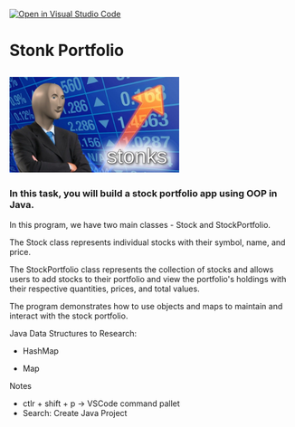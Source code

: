 [![Open in Visual Studio Code](https://classroom.github.com/assets/open-in-vscode-718a45dd9cf7e7f842a935f5ebbe5719a5e09af4491e668f4dbf3b35d5cca122.svg)](https://classroom.github.com/online_ide?assignment_repo_id=11489308&assignment_repo_type=AssignmentRepo)
# Stonk Portfolio

## <img src="assets/stonks.jpg" width="300">

### In this task, you will build a stock portfolio app using OOP in Java.


In this program, we have two main classes - Stock and StockPortfolio. 

The Stock class represents individual stocks with their symbol, name, and price. 

The StockPortfolio class represents the collection of stocks and allows users to add stocks to their portfolio and view the portfolio's holdings with their respective quantities, prices, and total values. 

The program demonstrates how to use objects and maps to maintain and interact with the stock portfolio.

Java Data Structures to Research:

- HashMap

- Map


Notes
- ctlr + shift + p -> VSCode command pallet
- Search: Create Java Project